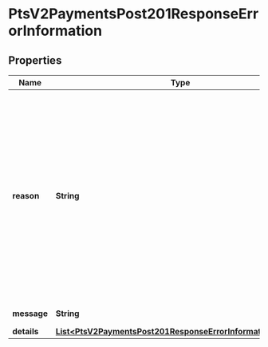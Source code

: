 
# PtsV2PaymentsPost201ResponseErrorInformation

## Properties
Name | Type | Description | Notes
------------ | ------------- | ------------- | -------------
**reason** | **String** | The reason of the status.  Possible values:  - AVS_FAILED  - CONTACT_PROCESSOR  - EXPIRED_CARD  - PROCESSOR_DECLINED  - INSUFFICIENT_FUND  - STOLEN_LOST_CARD  - ISSUER_UNAVAILABLE  - UNAUTHORIZED_CARD  - CVN_NOT_MATCH  - EXCEEDS_CREDIT_LIMIT  - INVALID_CVN  - DECLINED_CHECK  - BLACKLISTED_CUSTOMER  - SUSPENDED_ACCOUNT  - PAYMENT_REFUSED  - CV_FAILED  - INVALID_ACCOUNT  - GENERAL_DECLINE  - INVALID_MERCHANT_CONFIGURATION  - DECISION_PROFILE_REJECT  - SCORE_EXCEEDS_THRESHOLD  - PENDING_AUTHENTICATION  |  [optional]
**message** | **String** | The detail message related to the status and reason listed above. |  [optional]
**details** | [**List&lt;PtsV2PaymentsPost201ResponseErrorInformationDetails&gt;**](PtsV2PaymentsPost201ResponseErrorInformationDetails.md) |  |  [optional]



